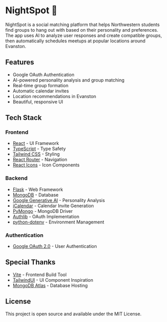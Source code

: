 # NightSpot 🌙

NightSpot is a social matching platform that helps Northwestern students find groups to hang out with based on their personality and preferences. The app uses AI to analyze user responses and create compatible groups, then automatically schedules meetups at popular locations around Evanston.

## Features

- Google OAuth Authentication
- AI-powered personality analysis and group matching
- Real-time group formation
- Automatic calendar invites
- Location recommendations in Evanston
- Beautiful, responsive UI

## Tech Stack

### Frontend
- [React](https://reactjs.org/) - UI Framework
- [TypeScript](https://www.typescriptlang.org/) - Type Safety
- [Tailwind CSS](https://tailwindcss.com/) - Styling
- [React Router](https://reactrouter.com/) - Navigation
- [React Icons](https://react-icons.github.io/react-icons/) - Icon Components

### Backend
- [Flask](https://flask.palletsprojects.com/) - Web Framework
- [MongoDB](https://www.mongodb.com/) - Database
- [Google Generative AI](https://ai.google.dev/) - Personality Analysis
- [iCalendar](https://icalendar.org/) - Calendar Invite Generation
- [PyMongo](https://pymongo.readthedocs.io/) - MongoDB Driver
- [Authlib](https://authlib.org/) - OAuth Implementation
- [python-dotenv](https://github.com/theskumar/python-dotenv) - Environment Management

### Authentication
- [Google OAuth 2.0](https://developers.google.com/identity/protocols/oauth2) - User Authentication

## Special Thanks
- [Vite](https://vitejs.dev/) - Frontend Build Tool
- [TailwindUI](https://tailwindui.com/) - UI Component Inspiration
- [MongoDB Atlas](https://www.mongodb.com/atlas) - Database Hosting

## License
This project is open source and available under the MIT License.